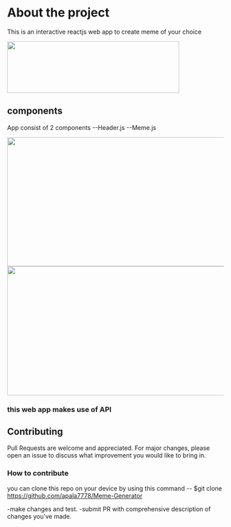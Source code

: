 # About the project
   
   This is an interactive reactjs web app to create meme of your choice 


   
   <img src="../src/images/2.png" width="400" height="120" />

## components 
 App consist of 2 components 
  --Header.js
  --Meme.js

 <img src="../meme/src/images/Screenshot_20221115_215612.png" width="550" height="300" />
 <br>
 <img src="../meme/src/images/Screenshot_20221115_215805.png" width="550" height="300" />


### this web app makes use of API

## Contributing 
   Pull Requests are welcome and appreciated. For major changes, please open an issue to discuss what improvement you would like to bring in.


### How to contribute 
  you can clone this repo on your device by using this command 
   -- $git clone https://github.com/apala7778/Meme-Generator

   -make changes and test.
   -submit PR with comprehensive description of changes you've made.

   
